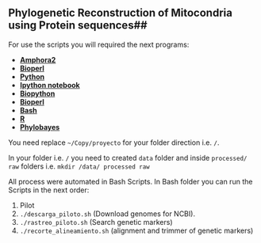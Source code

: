 ## Phylogenetic Reconstruction of Mitocondria using Protein sequences##

For use the scripts you will required the next programs:

- [**Amphora2**](https://github.com/martinwu/AMPHORA2)
- [**Bioperl**](http://www.bioperl.org/wiki/Main_Page)
- [**Python**](https://www.python.org/)
- [**Ipython notebook**](http://ipython.org/notebook.html)
- [**Biopython**](https://www.python.org/)
- [**Bioperl**](http://www.bioperl.org/wiki/Main_Page)
- [**Bash**](https://www.gnu.org/software/bash/)
- [**R**](http://www.r-project.org/)
- [**Phylobayes**](http://megasun.bch.umontreal.ca/People/lartillot/www/download.html)

You need replace `~/Copy/proyecto` for your folder direction i.e. `/`.

In your folder i.e. `/` you need to created `data` folder and inside `processed/` `raw` folders i.e. `mkdir /data/ processed raw`

All process were automated in Bash Scripts.
In Bash folder you can run the Scripts in the next order:
1. Pilot
 1. `./descarga_piloto.sh` (Download genomes for NCBI).
 2. `./rastreo_piloto.sh` (Search genetic markers)
 3. `./recorte_alineamiento.sh` (alignment and trimmer of genetic markers)
